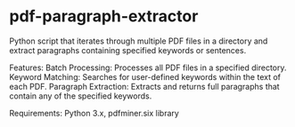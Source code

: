 # pdf-paragraph-extractor
Python script that iterates through multiple PDF files in a directory and extract paragraphs containing specified keywords or sentences.

Features:
Batch Processing: Processes all PDF files in a specified directory.
Keyword Matching: Searches for user-defined keywords within the text of each PDF.
Paragraph Extraction: Extracts and returns full paragraphs that contain any of the specified keywords.

Requirements:
Python 3.x,
pdfminer.six library
